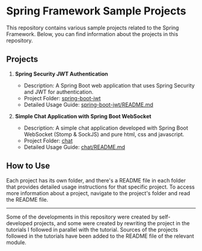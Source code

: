 # Spring Framework Sample Projects

This repository contains various sample projects related to the Spring Framework. Below, you can find information about the projects in this repository.

## Projects

1. **Spring Security JWT Authentication**
    - Description: A Spring Boot web application that uses Spring Security and JWT for authentication.
    - Project Folder: [spring-boot-jwt](spring-boot-jwt)
    - Detailed Usage Guide: [spring-boot-jwt/README.md](spring-boot-jwt/README.md)

2. **Simple Chat Application with Spring Boot WebSocket**
    - Description: A simple chat application developed with Spring Boot WebSocket (Stomp & SockJS) and pure html, css and javascript.
    - Project Folder: [chat](chat)
    - Detailed Usage Guide: [chat/README.md](chat/README.md)

## How to Use

Each project has its own folder, and there's a README file in each folder that provides detailed usage instructions for that specific project. To access more information about a project, navigate to the project's folder and read the README file.

---

Some of the developments in this repository were created by self-developed projects, and some were created by rewriting the project in the tutorials I followed in parallel with the tutorial. Sources of the projects followed in the tutorials have been added to the README file of the relevant module.